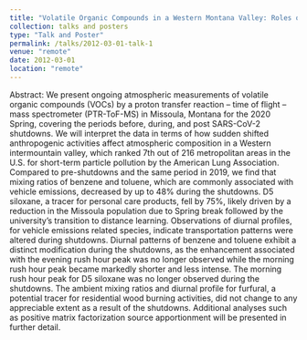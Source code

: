 ```yaml
---
title: "Volatile Organic Compounds in a Western Montana Valley: Roles of Residential Wood Burning and Impacts of SARS-CoV-2 Shutdowns"
collection: talks and posters
type: "Talk and Poster"
permalink: /talks/2012-03-01-talk-1
venue: "remote"
date: 2012-03-01
location: "remote"
---
```

Abstract: We present ongoing atmospheric measurements of volatile organic compounds (VOCs) by a proton transfer reaction – time of flight – mass spectrometer (PTR-ToF-MS) in Missoula, Montana for the 2020 Spring, covering the periods before, during, and post SARS-CoV-2 shutdowns. We will interpret the data in terms of how sudden shifted anthropogenic activities affect atmospheric composition in a Western intermountain valley, which ranked 7th out of 216 metropolitan areas in the U.S. for short-term particle pollution by the American Lung Association. Compared to pre-shutdowns and the same period in 2019, we find that mixing ratios of benzene and toluene, which are commonly associated with vehicle emissions, decreased by up to 48% during the shutdowns. D5 siloxane, a tracer for personal care products, fell by 75%, likely driven by a reduction in the Missoula population due to Spring break followed by the university’s transition to distance learning. Observations of diurnal profiles, for vehicle emissions related species, indicate transportation patterns were altered during shutdowns. Diurnal patterns of benzene and toluene exhibit a distinct modification during the shutdowns, as the enhancement associated with the evening rush hour peak was no longer observed while the morning rush hour peak became markedly shorter and less intense. The morning rush hour peak for D5 siloxane was no longer observed during the shutdowns. The ambient mixing ratios and diurnal profile for furfural, a potential tracer for residential wood burning activities, did not change to any appreciable extent as a result of the shutdowns. Additional analyses such as positive matrix factorization source apportionment will be presented in further detail.

